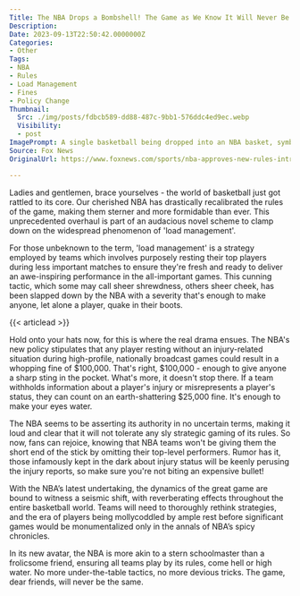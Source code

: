 ```yaml
---
Title: The NBA Drops a Bombshell! The Game as We Know It Will Never Be the Same!
Description: 
Date: 2023-09-13T22:50:42.0000000Z
Categories:
- Other
Tags:
- NBA
- Rules
- Load Management
- Fines
- Policy Change
Thumbnail:
  Src: ./img/posts/fdbcb589-dd88-487c-9bb1-576ddc4ed9ec.webp
  Visibility:
  - post
ImagePrompt: A single basketball being dropped into an NBA basket, symbolic of the new rule changes being 'dropped' onto the teams.
Source: Fox News
OriginalUrl: https://www.foxnews.com/sports/nba-approves-new-rules-introduces-harsher-penalties-in-latest-effort-to-curb-load-management

---
```

Ladies and gentlemen, brace yourselves - the world of basketball just got rattled to its core. Our cherished NBA has drastically recalibrated the rules of the game, making them sterner and more formidable than ever. This unprecedented overhaul is part of an audacious novel scheme to clamp down on the widespread phenomenon of 'load management'.

For those unbeknown to the term, 'load management' is a strategy employed by teams which involves purposely resting their top players during less important matches to ensure they're fresh and ready to deliver an awe-inspiring performance in the all-important games. This cunning tactic, which some may call sheer shrewdness, others sheer cheek, has been slapped down by the NBA with a severity that's enough to make anyone, let alone a player, quake in their boots.

{{< articlead >}}

Hold onto your hats now, for this is where the real drama ensues. The NBA's new policy stipulates that any player resting without an injury-related situation during high-profile, nationally broadcast games could result in a whopping fine of $100,000. That's right, $100,000 - enough to give anyone a sharp sting in the pocket. What's more, it doesn't stop there. If a team withholds information about a player's injury or misrepresents a player's status, they can count on an earth-shattering $25,000 fine. It's enough to make your eyes water.

The NBA seems to be asserting its authority in no uncertain terms, making it loud and clear that it will not tolerate any sly strategic gaming of its rules. So now, fans can rejoice, knowing that NBA teams won't be giving them the short end of the stick by omitting their top-level performers. Rumor has it, those infamously kept in the dark about injury status will be keenly perusing the injury reports, so make sure you're not biting an expensive bullet!

With the NBA’s latest undertaking, the dynamics of the great game are bound to witness a seismic shift, with reverberating effects throughout the entire basketball world. Teams will need to thoroughly rethink strategies, and the era of players being mollycoddled by ample rest before significant games would be monumentalized only in the annals of NBA’s spicy chronicles.

In its new avatar, the NBA is more akin to a stern schoolmaster than a frolicsome friend, ensuring all teams play by its rules, come hell or high water. No more under-the-table tactics, no more devious tricks. The game, dear friends, will never be the same.